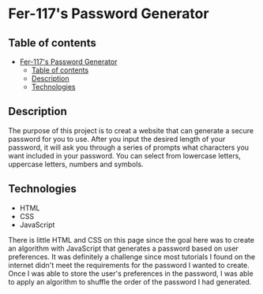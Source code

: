 # Fer-117's Password Generator

## Table of contents
- [Fer-117's Password Generator](#fer-117s-password-generator)
  - [Table of contents](#table-of-contents)
  - [Description](#description)
  - [Technologies](#technologies)

## Description
The purpose of this project is to creat a website that can generate a secure password for you to use. 
After you input the desired length of your password, it will ask you through a series of prompts what characters you want included in your password. You can select from lowercase letters, uppercase letters, numbers and symbols.

## Technologies
* HTML
* CSS
* JavaScript
  
There is little HTML and CSS on this page since the goal here was to create an algorithm with JavaScript that
generates a password based on user preferences. It was definitely a challenge since most tutorials I found on 
the internet didn't meet the requirements for the password I wanted to create. Once I was able to store the user's
preferences in the password, I was able to apply an algorithm to shuffle the order of the password I had generated. 

